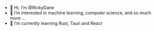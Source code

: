 - 👋 Hi, I’m @RickyDane
- 👀 I’m interested in machine learning, computer science, and so much more ...
- 🌱 I’m currently learning Rust, Tauri and React

<!---
RickyDane/RickyDane is a ✨ special ✨ repository because its `README.md` (this file) appears on your GitHub profile.
You can click the Preview link to take a look at your changes.
--->
